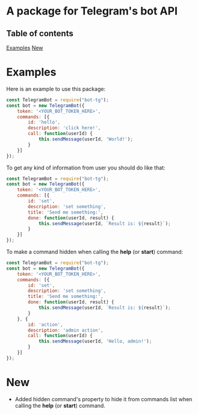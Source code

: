 # A package for Telegram's bot API

## Table of contents

[Examples](#examples)
[New](#new)

# Examples

Here is an example to use this package:

```javascript
const TelegramBot = require("bot-tg");
const bot = new TelegramBot({
	token: '<YOUR_BOT_TOKEN_HERE>',
	commands: [{
		id: 'hello',
		description: 'click here!',
		call: function(userId) {
			this.sendMessage(userId, 'World!');
		}
	}]
});
```

To get any kind of information from user you should do like that:

```javascript
const TelegramBot = require("bot-tg");
const bot = new TelegramBot({
    token: '<YOUR_BOT_TOKEN_HERE>',
    commands: [{
        id: 'set',
        description: 'set something',
        title: 'Send me something:',        
        done: function(userId, result) {
            this.sendMessage(userId, `Result is: ${result}`);
        }
    }]
});
```

To make a command hidden when calling the **help** (or **start**) command:

```javascript
const TelegramBot = require("bot-tg");
const bot = new TelegramBot({
    token: '<YOUR_BOT_TOKEN_HERE>',
    commands: [{
        id: 'set',
        description: 'set something',
        title: 'Send me something:',        
        done: function(userId, result) {
            this.sendMessage(userId, `Result is: ${result}`);
        }
    }, {
        id: 'action',
        description: 'admin action',
        call: function(userId) {
            this.sendMessage(userId, 'Hello, admin!');
        }
    }]
});
```

# New

* Added hidden command's property to hide it from commands list when calling the **help** (or **start**) command.